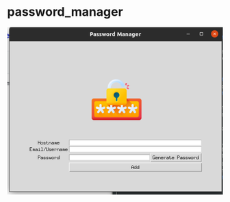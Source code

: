 # password_manager

![alt text](https://raw.githubusercontent.com/Mehedee-Hassan/password_manager/master/passowrd_manager.png)
